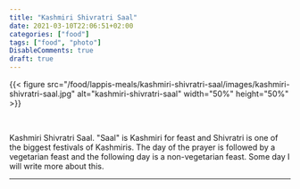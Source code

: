 ```yaml
---
title: "Kashmiri Shivratri Saal"
date: 2021-03-10T22:06:51+02:00
categories: ["food"]
tags: ["food", "photo"]
DisableComments: true
draft: true
---
```


{{< figure src="/food/lappis-meals/kashmiri-shivratri-saal/images/kashmiri-shivratri-saal.jpg" alt="kashmiri-shivratri-saal" width="50%" height="50%" >}}

<br>

Kashmiri Shivratri Saal. "Saal" is Kashmiri for feast and Shivratri is one of the biggest festivals of Kashmiris. The day of the prayer is followed by a vegetarian feast and the following day is a non-vegetarian feast. Some day I will write more about this.

---